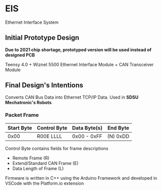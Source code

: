 # EIS
Ethernet Interface System

## Initial Prototype Design
**Due to 2021 chip shortage, prototyped version will be used instead of designed PCB**

Teensy 4.0 + Wiznet 5500 Ethernet Interface Module + CAN Transceiver Module

## Final Design's Intentions
Converts CAN Bus Data into Ethernet TCP/IP Data. Used in **SDSU Mechatronic's Robots**

### Packet Frame
| Start Byte | Control Byte | Data Byte(s) | End Byte |
| --- | --- | --- | --- |
| 0x00 | R00E LLLL | 0x00 - 0xFF | (N) 0xDD | 0xFF |

Control Byte contains fields for frame descriptions
- Remote Frame (R)
- Extend/Standard CAN Frame (E)
- Data Length of Frame (L)

Firmware is written in C++ using the Arduino Framework and developed in VSCode with the Platform.io extension
